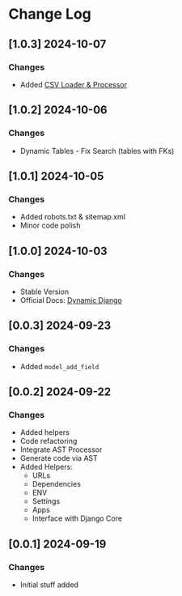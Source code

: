 # Change Log

## [1.0.3] 2024-10-07
### Changes

- Added [CSV Loader & Processor](https://app-generator.dev/docs/developer-tools/dynamic-django/csv-loader.html)

## [1.0.2] 2024-10-06
### Changes

- Dynamic Tables - Fix Search (tables with FKs)

## [1.0.1] 2024-10-05
### Changes

- Added robots.txt & sitemap.xml 
- Minor code polish 

## [1.0.0] 2024-10-03
### Changes

- Stable Version
- Official Docs: [Dynamic Django](https://app-generator.dev/docs/developer-tools/dynamic-django/index.html)

## [0.0.3] 2024-09-23
### Changes

- Added `model_add_field`

## [0.0.2] 2024-09-22
### Changes

- Added helpers
- Code refactoring
- Integrate AST Processor
- Generate code via AST
- Added Helpers:
  - URLs
  - Dependencies
  - ENV
  - Settings 
  - Apps
  - Interface with Django Core 

## [0.0.1] 2024-09-19
### Changes

- Initial stuff added

